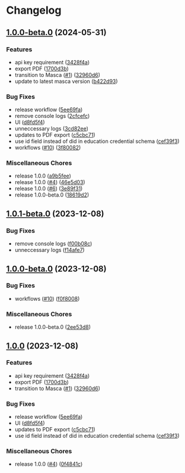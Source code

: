 # Changelog

## [1.0.0-beta.0](https://github.com/blockchain-lab-um/moodle-eductx-plugin/compare/v0.1.0-beta...v1.0.0-beta.0) (2024-05-31)


### Features

* api key requirement ([3428f4a](https://github.com/blockchain-lab-um/moodle-eductx-plugin/commit/3428f4a87ecce8130872336c93a5d993e418cbc7))
* export PDF ([1700d3b](https://github.com/blockchain-lab-um/moodle-eductx-plugin/commit/1700d3b2672e8030bc165036d23fc32c2d5f4a94))
* transition to Masca ([#1](https://github.com/blockchain-lab-um/moodle-eductx-plugin/issues/1)) ([32960d6](https://github.com/blockchain-lab-um/moodle-eductx-plugin/commit/32960d6a77f86c4901f5f1e9cdcc26d6b4559cf2))
* update to latest masca version ([b422d93](https://github.com/blockchain-lab-um/moodle-eductx-plugin/commit/b422d93f8fde5e4661875f428c920bc0dd29f507))


### Bug Fixes

* release workflow ([5ee69fa](https://github.com/blockchain-lab-um/moodle-eductx-plugin/commit/5ee69fa43500b2d5dd9fa0223737729e6e5c478e))
* remove console logs ([2cfcefc](https://github.com/blockchain-lab-um/moodle-eductx-plugin/commit/2cfcefc01419c33a3d15b163883656e48fe1c45f))
* UI ([d8fd5f4](https://github.com/blockchain-lab-um/moodle-eductx-plugin/commit/d8fd5f4cf9a895e7a97d9f4d32cd48c3dd6921b8))
* unneccessary logs ([3cd82ee](https://github.com/blockchain-lab-um/moodle-eductx-plugin/commit/3cd82ee72bfa373c5c5d587322f82a2afaca35cb))
* updates to PDF export ([c5cbc71](https://github.com/blockchain-lab-um/moodle-eductx-plugin/commit/c5cbc71a51b8d5652d46d15f5485f9a9c05a2b4a))
* use id field instead of did in education credential schema ([cef39f3](https://github.com/blockchain-lab-um/moodle-eductx-plugin/commit/cef39f3c3f65d07f3bd63d995673102e9441d001))
* workflows ([#10](https://github.com/blockchain-lab-um/moodle-eductx-plugin/issues/10)) ([3f80082](https://github.com/blockchain-lab-um/moodle-eductx-plugin/commit/3f80082b02cccb86e3a006cbffb845ce48576f30))


### Miscellaneous Chores

* release 1.0.0 ([a9b5fee](https://github.com/blockchain-lab-um/moodle-eductx-plugin/commit/a9b5fee7c2a91c99f94cbd712e3cbd25e45f1da5))
* release 1.0.0 ([#4](https://github.com/blockchain-lab-um/moodle-eductx-plugin/issues/4)) ([46e5d03](https://github.com/blockchain-lab-um/moodle-eductx-plugin/commit/46e5d032d88fd7d14711e85accc24561c0c80b05))
* release 1.0.0 ([#6](https://github.com/blockchain-lab-um/moodle-eductx-plugin/issues/6)) ([3e89f31](https://github.com/blockchain-lab-um/moodle-eductx-plugin/commit/3e89f3187c5dcb5cf1a8cae9038db5148ae935bf))
* release 1.0.0-beta.0 ([18619d2](https://github.com/blockchain-lab-um/moodle-eductx-plugin/commit/18619d20edd2444e5a0cb5fa81bcaafdb36aad8e))

## [1.0.1-beta.0](https://github.com/blockchain-lab-um/moodle-eductx-plugin/compare/v1.0.0-beta.0...v1.0.1-beta.0) (2023-12-08)


### Bug Fixes

* remove console logs ([f00b08c](https://github.com/blockchain-lab-um/moodle-eductx-plugin/commit/f00b08cfa8c520d102400e4d2aeff55a10c0a434))
* unneccessary logs ([f14afe7](https://github.com/blockchain-lab-um/moodle-eductx-plugin/commit/f14afe7b2cfab3cf5de67a2a050ac307b4639673))

## [1.0.0-beta.0](https://github.com/blockchain-lab-um/moodle-eductx-plugin/compare/v1.0.0...v1.0.0-beta.0) (2023-12-08)


### Bug Fixes

* workflows ([#10](https://github.com/blockchain-lab-um/moodle-eductx-plugin/issues/10)) ([f0f8008](https://github.com/blockchain-lab-um/moodle-eductx-plugin/commit/f0f8008d23360f74120619863c6ce792fdb0c3d5))


### Miscellaneous Chores

* release 1.0.0-beta.0 ([2ee53d8](https://github.com/blockchain-lab-um/moodle-eductx-plugin/commit/2ee53d8d9b0bc1dee56f67bff3ad6b266aa768e1))

## [1.0.0](https://github.com/blockchain-lab-um/moodle-eductx-plugin/compare/v0.1.0-beta...v1.0.0) (2023-12-08)


### Features

* api key requirement ([3428f4a](https://github.com/blockchain-lab-um/moodle-eductx-plugin/commit/3428f4a87ecce8130872336c93a5d993e418cbc7))
* export PDF ([1700d3b](https://github.com/blockchain-lab-um/moodle-eductx-plugin/commit/1700d3b2672e8030bc165036d23fc32c2d5f4a94))
* transition to Masca ([#1](https://github.com/blockchain-lab-um/moodle-eductx-plugin/issues/1)) ([32960d6](https://github.com/blockchain-lab-um/moodle-eductx-plugin/commit/32960d6a77f86c4901f5f1e9cdcc26d6b4559cf2))


### Bug Fixes

* release workflow ([5ee69fa](https://github.com/blockchain-lab-um/moodle-eductx-plugin/commit/5ee69fa43500b2d5dd9fa0223737729e6e5c478e))
* UI ([d8fd5f4](https://github.com/blockchain-lab-um/moodle-eductx-plugin/commit/d8fd5f4cf9a895e7a97d9f4d32cd48c3dd6921b8))
* updates to PDF export ([c5cbc71](https://github.com/blockchain-lab-um/moodle-eductx-plugin/commit/c5cbc71a51b8d5652d46d15f5485f9a9c05a2b4a))
* use id field instead of did in education credential schema ([cef39f3](https://github.com/blockchain-lab-um/moodle-eductx-plugin/commit/cef39f3c3f65d07f3bd63d995673102e9441d001))


### Miscellaneous Chores

* release 1.0.0 ([#4](https://github.com/blockchain-lab-um/moodle-eductx-plugin/issues/4)) ([0f4841c](https://github.com/blockchain-lab-um/moodle-eductx-plugin/commit/0f4841c8bb5395864e36c6e29b5ba8cf88fc795d))
